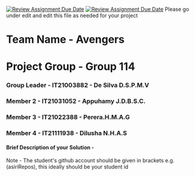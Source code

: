 [![Review Assignment Due Date](https://classroom.github.com/assets/deadline-readme-button-24ddc0f5d75046c5622901739e7c5dd533143b0c8e959d652212380cedb1ea36.svg)](https://classroom.github.com/a/-uR1f4-1)
[![Review Assignment Due Date](https://classroom.github.com/assets/deadline-readme-button-8d59dc4de5201274e310e4c54b9627a8934c3b88527886e3b421487c677d23eb.svg)](https://classroom.github.com/a/-uR1f4-1)
Please go under edit and edit this file as needed for your project

# Team Name -  Avengers
# Project Group - Group 114
### Group Leader - IT21003882 - De Silva D.S.P.M.V
### Member 2 - IT21031052 - Appuhamy J.D.B.S.C.
### Member 3 - IT21022388 - Perera.H.M.A.G
### Member 4 - IT21111938 - Dilusha N.H.A.S

#### Brief Description of your Solution - 

Note - The student's github account should be given in brackets e.g. (asiriRepos), this ideally should be your student id 

